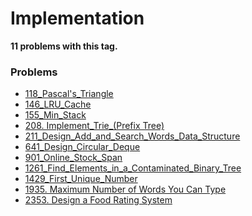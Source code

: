 # Implementation

**11 problems with this tag.**

### Problems

- [118_Pascal's_Triangle](../../Problems/118_Pascal's_Triangle.py)
- [146_LRU_Cache](../../Problems/146_LRU_Cache.py)
- [155_Min_Stack](../../Problems/155_Min_Stack.py)
- [208. Implement_Trie_(Prefix Tree)](../../Problems/208_Implement_Trie_(Prefix_Tree).py)
- [211_Design_Add_and_Search_Words_Data_Structure](../../Problems/211_Design_Add_and_Search_Words_Data_Structure.py)
- [641_Design_Circular_Deque](../../Problems/641_Design_Circular_Deque.py)
- [901_Online_Stock_Span](../../Problems/901_Online_Stock_Span.py)
- [1261_Find_Elements_in_a_Contaminated_Binary_Tree](../../Problems/1261_Find_Elements_in_a_Contaminated_Binary_Tree.py)
- [1429_First_Unique_Number](../../Problems/1429_First_Unique_Number.py)
- [1935. Maximum Number of Words You Can Type](../../Problems/1935_Maximum_Number_of_Words_You_Can_Type.py)
- [2353. Design a Food Rating System](../../Problems/2353_Design_a_Food_Rating_System.py)
